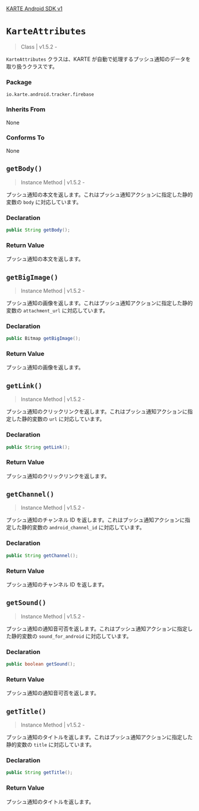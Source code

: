 [KARTE Android SDK v1](index)

# `KarteAttributes`

> Class | v1.5.2 -

`KarteAttributes` クラスは、KARTE が自動で処理するプッシュ通知のデータを取り扱うクラスです。

### Package

`io.karte.android.tracker.firebase`

### Inherits From

None

### Conforms To

None

## `getBody()`

> Instance Method | v1.5.2 -

プッシュ通知の本文を返します。これはプッシュ通知アクションに指定した静的変数の `body` に対応しています。

### Declaration

```java
public String getBody();
```

### Return Value

プッシュ通知の本文を返します。

## `getBigImage()`

> Instance Method | v1.5.2 -

プッシュ通知の画像を返します。これはプッシュ通知アクションに指定した静的変数の `attachment_url` に対応しています。

### Declaration

```java
public Bitmap getBigImage();
```

### Return Value

プッシュ通知の画像を返します。

## `getLink()`

> Instance Method | v1.5.2 -

プッシュ通知のクリックリンクを返します。これはプッシュ通知アクションに指定した静的変数の `url` に対応しています。

### Declaration

```java
public String getLink();
```

### Return Value

プッシュ通知のクリックリンクを返します。

## `getChannel()`

> Instance Method | v1.5.2 -

プッシュ通知のチャンネル ID を返します。これはプッシュ通知アクションに指定した静的変数の `android_channel_id` に対応しています。

### Declaration

```java
public String getChannel();
```

### Return Value

プッシュ通知のチャンネル ID を返します。

## `getSound()`

> Instance Method | v1.5.2 -

プッシュ通知の通知音可否を返します。これはプッシュ通知アクションに指定した静的変数の `sound_for_android` に対応しています。

### Declaration

```java
public boolean getSound();
```

### Return Value

プッシュ通知の通知音可否を返します。

## `getTitle()`

> Instance Method | v1.5.2 -

プッシュ通知のタイトルを返します。これはプッシュ通知アクションに指定した静的変数の `title` に対応しています。

### Declaration

```java
public String getTitle();
```

### Return Value

プッシュ通知のタイトルを返します。
